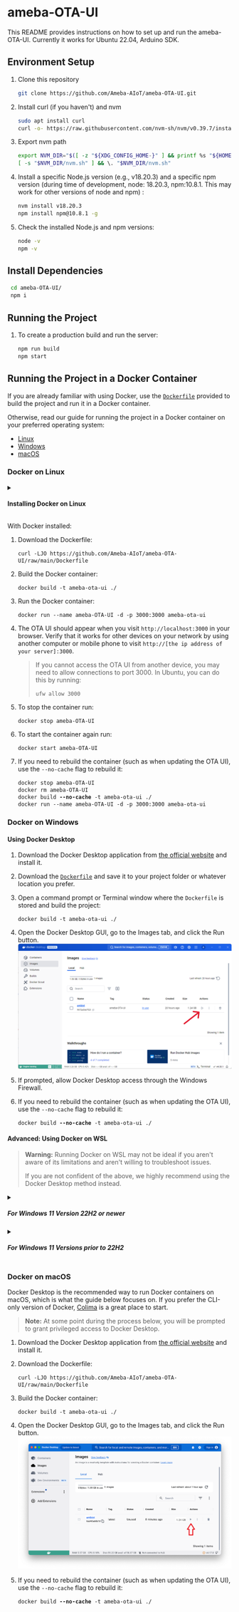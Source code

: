 # ameba-OTA-UI

This README provides instructions on how to set up and run the ameba-OTA-UI. Currently it works for Ubuntu 22.04, Arduino SDK.

## Environment Setup

1. Clone this repository

   ```sh
   git clone https://github.com/Ameba-AIoT/ameba-OTA-UI.git
   ```

2. Install curl (if you haven't) and nvm

   ```sh
   sudo apt install curl
   curl -o- https://raw.githubusercontent.com/nvm-sh/nvm/v0.39.7/install.sh | bash
   ```

3. Export nvm path

   ```sh
   export NVM_DIR="$([ -z "${XDG_CONFIG_HOME-}" ] && printf %s "${HOME}/.nvm" || printf %s "${XDG_CONFIG_HOME}/nvm")"
   [ -s "$NVM_DIR/nvm.sh" ] && \. "$NVM_DIR/nvm.sh"
   ```

4. Install a specific Node.js version (e.g., v18.20.3) and a specific npm version (during time of development, node: 18.20.3, npm:10.8.1. This may work for other versions of node and npm) :

   ```sh
   nvm install v18.20.3 
   npm install npm@10.8.1 -g
   ```

5. Check the installed Node.js and npm versions:
   ```sh
   node -v
   npm -v
   ```

## Install Dependencies
  ```sh
   cd ameba-OTA-UI/
   npm i
   ```

## Running the Project
1. To create a production build and run the server:
   ```sh
   npm run build
   npm start
   ```

## Running the Project in a Docker Container
[//]: # ( #TODO: Keep links and other references in this section updated. )

If you are already familiar with using Docker, use the [`Dockerfile`](./Dockerfile) provided to build the project and run it in a Docker container.

Otherwise, read our guide for running the project in a Docker container on your preferred operating system:

- [Linux](#docker-on-linux)
- [Windows](#docker-on-windows)
- [macOS](#docker-on-macos)


### Docker on Linux
<details><summary><h4>Installing Docker on Linux</h4></summary>

[DigitalOcean's guide to setting Docker up](https://www.digitalocean.com/community/tutorials/how-to-install-and-use-docker-on-ubuntu-22-04) is easy to follow and includes instructions for Ubuntu, Debian, CentOS, and other Linux distros.

</details>

With Docker installed:

1. Download the Dockerfile:
   ```
   curl -LJO https://github.com/Ameba-AIoT/ameba-OTA-UI/raw/main/Dockerfile
   ```

2. Build the Docker container:
   ```
   docker build -t ameba-ota-ui ./
   ```

3. Run the Docker container:
   ```
   docker run --name ameba-OTA-UI -d -p 3000:3000 ameba-ota-ui
   ```

4. The OTA UI should appear when you visit `http://localhost:3000` in your browser. Verify that it works for other devices on your network by using another computer or mobile phone to visit `http://[the ip address of your server]:3000`.

   > If you cannot access the OTA UI from another device, you may need to allow connections to port 3000. In Ubuntu, you can do this by running:
   > ```
   > ufw allow 3000
   > ```

5. To stop the container run:
   ```
   docker stop ameba-OTA-UI
   ```

6. To start the container again run:
   ```
   docker start ameba-OTA-UI
   ```

7. If you need to rebuild the container (such as when updating the OTA UI), use the `--no-cache` flag to rebuild it:
   <pre><code>docker stop ameba-OTA-UI
   docker rm ameba-OTA-UI
   docker build <b>--no-cache</b> -t ameba-ota-ui ./
   docker run --name ameba-OTA-UI -d -p 3000:3000 ameba-ota-ui</code></pre>

### Docker on Windows
#### Using Docker Desktop

1. Download the Docker Desktop application from [the official website](https://www.docker.com/products/docker-desktop/) and install it.

2. Download the [`Dockerfile`](./Dockerfile) and save it to your project folder or whatever location you prefer.

3. Open a command prompt or Terminal window where the `Dockerfile` is stored and build the project:
   ```
   docker build -t ameba-ota-ui ./
   ```
4. Open the Docker Desktop GUI, go to the Images tab, and click the Run button.
   ![Images tab with arrow to Run button](./images/guide_win_dd_images.png)

5. If prompted, allow Docker Desktop access through the Windows Firewall.

6. If you need to rebuild the container (such as when updating the OTA UI), use the `--no-cache` flag to rebuild it:
   <pre><code>docker build <b>--no-cache</b> -t ameba-ota-ui ./</code></pre>

#### Advanced: Using Docker on WSL
>**Warning:** Running Docker on WSL may not be ideal if you aren't aware of its limitations and aren't willing to troubleshoot issues.
>
>If you are not confident of the above, we highly recommend using the Docker Desktop method instead.

<details><summary><h5>For Windows 11 Version 22H2 or newer</h5></summary>

Microsoft recommends setting your networking mode to `mirrored` if you are running WSL2 on Windows 11 version 22H2 or newer.

1. Enable mirrored networking by adding this line to your `.wslconfig` file:
   ```
   networkingMode=mirrored
   ```

2. Configure the Hyper-V firewall to allow inbound connections. In a PowerShell window with admin privileges run either of these commands:

   * **Option 1:** Allow all inbound connections:
      ```
      Set-NetFirewallHyperVVMSetting -Name '{40E0AC32-46A5-438A-A0B2-2B479E8F2E90}' -DefaultInboundAction Allow
      ```
   * **Option 2:** Limit inbound connections to port `3000` (the default port for the Ameba OTA UI):
      ```
      New-NetFirewallHyperVRule -Name "ameba-OTA-UI" -DisplayName "Ameba OTA UI" -Direction Inbound -VMCreatorId '{40E0AC32-46A5-438A-A0B2-2B479E8F2E90}' -Protocol TCP -LocalPorts 3000
      ```

3. Run an internet speed test inside your WSL virtual
   machine. This is optional but highly recommended, as multiple issues have been reported of mirrored networking being slow (e.g. microsoft/WSL issues [#4901](https://github.com/microsoft/WSL/issues/4901), [#11173](https://github.com/microsoft/WSL/issues/11173), [#10632](https://github.com/microsoft/WSL/issues/10632)).

   Use this command to test your speed:
   ```
   curl https://raw.githubusercontent.com/sivel/speedtest-cli/master/speedtest.py | python -
   ```
   > **Note:** The Docker build may fail if the virtual machine's internet access is slow or unstable. Try the [NAT method](#for-windows-11-versions-prior-to-22h2) instead if you face this issue.
   >
   >You may also build the container in NAT mode and then switch to mirrored to run it without having to mess with port forwarding.

4. Follow the [Linux](#docker-on-linux) guide above to build and run the project, skipping the UFW step if not applicable.

</details>

<details><summary><h5>For Windows 11 Versions prior to 22H2</h5></summary>

[//]: # ( Reserved for NAT-mode instructions to be created by the Ameba IoT team. )
[//]: # ( Note for the Ameba IoT team: Just like mirrored mode, NAT mode can also be affected by internet speed issues on some setups. Please advise users to run `netsh int ipv4 set interface "Wi-Fi" forwarding=enable` if their internet is too slow and their docker build fails. )

</details>

### Docker on macOS
Docker Desktop is the recommended way to run Docker containers on macOS, which is what the guide below focuses on. If you prefer the CLI-only version of Docker, [Colima](https://github.com/abiosoft/colima) is a great place to start.

> **Note:** At some point during the process below, you will be prompted to grant privileged access to Docker Desktop.

1. Download the Docker Desktop application from [the official website](https://www.docker.com/products/docker-desktop/) and install it.

2. Download the Dockerfile:
   ```
   curl -LJO https://github.com/Ameba-AIoT/ameba-OTA-UI/raw/main/Dockerfile
   ```

3. Build the Docker container:
   ```
   docker build -t ameba-ota-ui ./
   ```

4. Open the Docker Desktop GUI, go to the Images tab, and click the Run button.
   ![Images tab with arrow to Run button](./images/guide_mac_dd_images.png)

5. If you need to rebuild the container (such as when updating the OTA UI), use the `--no-cache` flag to rebuild it:
   <pre><code>docker build <b>--no-cache</b> -t ameba-ota-ui ./</code></pre>
